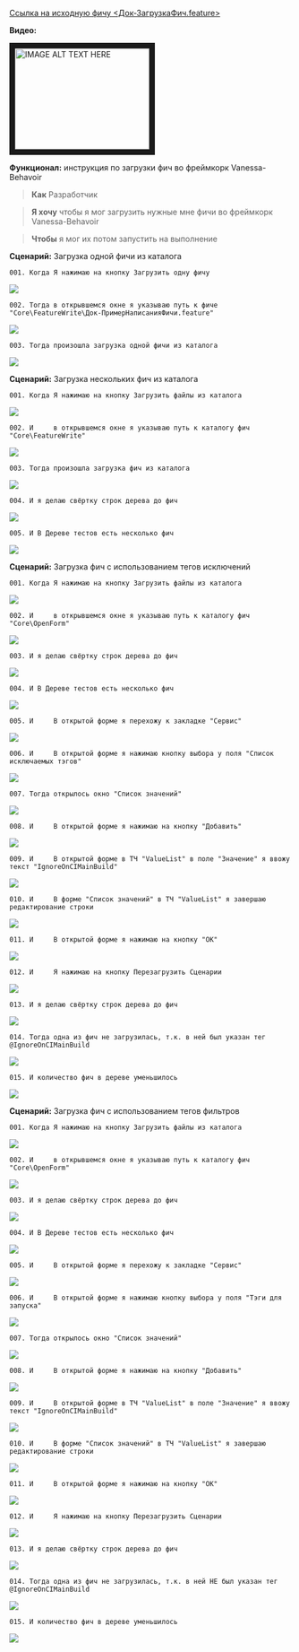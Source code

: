 [Ссылка на исходную фичу <Док-ЗагрузкаФич.feature>](https://github.com/silverbulleters/vanessa-behavior/tree/develop/features/Core/FeatureLoad/Док-ЗагрузкаФич.feature "Оригинальная фича")

**Видео:**

<a href="http://www.youtube.com/watch?feature=player_embedded&v=eHZDt1tugOY " target="_blank"><img src="http://img.youtube.com/vi/eHZDt1tugOY/0.jpg" alt="IMAGE ALT TEXT HERE" width="240" height="180" border="10" /></a>

**Функционал:** инструкция по загрузки фич во фреймкорк Vanessa-Behavoir

> **Как** Разработчик

> **Я хочу** чтобы я мог загрузить нужные мне фичи во фреймкорк Vanessa-Behavoir

> **Чтобы** я мог их потом запустить на выполнение


**Сценарий:** Загрузка одной фичи из каталога

	001. Когда Я нажимаю на кнопку Загрузить одну фичу
<img src=Pict/ЗагрузкаФич/ЗагрузкаФич_1_Загрузка_одной_фичи_из_каталог_001.png>

	002. Тогда в открывшемся окне я указываю путь к фиче "Core\FeatureWrite\Док-ПримерНаписанияФичи.feature"
<img src=Pict/ЗагрузкаФич/ЗагрузкаФич_2_Загрузка_одной_фичи_из_каталог_002.png>

	003. Тогда произошла загрузка одной фичи из каталога
<img src=Pict/ЗагрузкаФич/ЗагрузкаФич_3_Загрузка_одной_фичи_из_каталог_003.png>


**Сценарий:** Загрузка нескольких фич из каталога

	001. Когда Я нажимаю на кнопку Загрузить файлы из каталога
<img src=Pict/ЗагрузкаФич/ЗагрузкаФич_4_Загрузка_нескольких_фич_из_кат_001.png>

	002. И     в открывшемся окне я указываю путь к каталогу фич "Core\FeatureWrite"
<img src=Pict/ЗагрузкаФич/ЗагрузкаФич_5_Загрузка_нескольких_фич_из_кат_002.png>

	003. Тогда произошла загрузка фич из каталога
<img src=Pict/ЗагрузкаФич/ЗагрузкаФич_6_Загрузка_нескольких_фич_из_кат_003.png>

	004. И я делаю свёртку строк дерева до фич
<img src=Pict/ЗагрузкаФич/ЗагрузкаФич_7_Загрузка_нескольких_фич_из_кат_004.png>

	005. И В Дереве тестов есть несколько фич
<img src=Pict/ЗагрузкаФич/ЗагрузкаФич_8_Загрузка_нескольких_фич_из_кат_005.png>


**Сценарий:** Загрузка фич с использованием тегов исключений

	001. Когда Я нажимаю на кнопку Загрузить файлы из каталога
<img src=Pict/ЗагрузкаФич/ЗагрузкаФич_9_Загрузка_фич_с_использованием__001.png>

	002. И     в открывшемся окне я указываю путь к каталогу фич "Core\OpenForm"
<img src=Pict/ЗагрузкаФич/ЗагрузкаФич_10_Загрузка_фич_с_использованием__002.png>

	003. И я делаю свёртку строк дерева до фич
<img src=Pict/ЗагрузкаФич/ЗагрузкаФич_11_Загрузка_фич_с_использованием__003.png>

	004. И В Дереве тестов есть несколько фич
<img src=Pict/ЗагрузкаФич/ЗагрузкаФич_12_Загрузка_фич_с_использованием__004.png>

	005. И     В открытой форме я перехожу к закладке "Сервис"
<img src=Pict/ЗагрузкаФич/ЗагрузкаФич_13_Загрузка_фич_с_использованием__005.png>

	006. И     В открытой форме я нажимаю кнопку выбора у поля "Список исключаемых тэгов"
<img src=Pict/ЗагрузкаФич/ЗагрузкаФич_14_Загрузка_фич_с_использованием__006.png>

	007. Тогда открылось окно "Список значений"
<img src=Pict/ЗагрузкаФич/ЗагрузкаФич_15_Загрузка_фич_с_использованием__007.png>

	008. И     В открытой форме я нажимаю на кнопку "Добавить"
<img src=Pict/ЗагрузкаФич/ЗагрузкаФич_16_Загрузка_фич_с_использованием__008.png>

	009. И     В открытой форме в ТЧ "ValueList" в поле "Значение" я ввожу текст "IgnoreOnCIMainBuild"
<img src=Pict/ЗагрузкаФич/ЗагрузкаФич_17_Загрузка_фич_с_использованием__009.png>

	010. И     В форме "Список значений" в ТЧ "ValueList" я завершаю редактирование строки
<img src=Pict/ЗагрузкаФич/ЗагрузкаФич_18_Загрузка_фич_с_использованием__010.png>

	011. И     В открытой форме я нажимаю на кнопку "ОК"
<img src=Pict/ЗагрузкаФич/ЗагрузкаФич_19_Загрузка_фич_с_использованием__011.png>

	012. И     Я нажимаю на кнопку Перезагрузить Сценарии
<img src=Pict/ЗагрузкаФич/ЗагрузкаФич_20_Загрузка_фич_с_использованием__012.png>

	013. И я делаю свёртку строк дерева до фич
<img src=Pict/ЗагрузкаФич/ЗагрузкаФич_21_Загрузка_фич_с_использованием__013.png>

	014. Тогда одна из фич не загрузилась, т.к. в ней был указан тег @IgnoreOnCIMainBuild
<img src=Pict/ЗагрузкаФич/ЗагрузкаФич_22_Загрузка_фич_с_использованием__014.png>

	015. И количество фич в дереве уменьшилось
<img src=Pict/ЗагрузкаФич/ЗагрузкаФич_23_Загрузка_фич_с_использованием__015.png>


**Сценарий:** Загрузка фич с использованием тегов фильтров

	001. Когда Я нажимаю на кнопку Загрузить файлы из каталога
<img src=Pict/ЗагрузкаФич/ЗагрузкаФич_24_Загрузка_фич_с_использованием__001.png>

	002. И     в открывшемся окне я указываю путь к каталогу фич "Core\OpenForm"
<img src=Pict/ЗагрузкаФич/ЗагрузкаФич_25_Загрузка_фич_с_использованием__002.png>

	003. И я делаю свёртку строк дерева до фич
<img src=Pict/ЗагрузкаФич/ЗагрузкаФич_26_Загрузка_фич_с_использованием__003.png>

	004. И В Дереве тестов есть несколько фич
<img src=Pict/ЗагрузкаФич/ЗагрузкаФич_27_Загрузка_фич_с_использованием__004.png>

	005. И     В открытой форме я перехожу к закладке "Сервис"
<img src=Pict/ЗагрузкаФич/ЗагрузкаФич_28_Загрузка_фич_с_использованием__005.png>

	006. И     В открытой форме я нажимаю кнопку выбора у поля "Тэги для запуска"
<img src=Pict/ЗагрузкаФич/ЗагрузкаФич_29_Загрузка_фич_с_использованием__006.png>

	007. Тогда открылось окно "Список значений"
<img src=Pict/ЗагрузкаФич/ЗагрузкаФич_30_Загрузка_фич_с_использованием__007.png>

	008. И     В открытой форме я нажимаю на кнопку "Добавить"
<img src=Pict/ЗагрузкаФич/ЗагрузкаФич_31_Загрузка_фич_с_использованием__008.png>

	009. И     В открытой форме в ТЧ "ValueList" в поле "Значение" я ввожу текст "IgnoreOnCIMainBuild"
<img src=Pict/ЗагрузкаФич/ЗагрузкаФич_32_Загрузка_фич_с_использованием__009.png>

	010. И     В форме "Список значений" в ТЧ "ValueList" я завершаю редактирование строки
<img src=Pict/ЗагрузкаФич/ЗагрузкаФич_33_Загрузка_фич_с_использованием__010.png>

	011. И     В открытой форме я нажимаю на кнопку "ОК"
<img src=Pict/ЗагрузкаФич/ЗагрузкаФич_34_Загрузка_фич_с_использованием__011.png>

	012. И     Я нажимаю на кнопку Перезагрузить Сценарии
<img src=Pict/ЗагрузкаФич/ЗагрузкаФич_35_Загрузка_фич_с_использованием__012.png>

	013. И я делаю свёртку строк дерева до фич
<img src=Pict/ЗагрузкаФич/ЗагрузкаФич_36_Загрузка_фич_с_использованием__013.png>

	014. Тогда одна из фич не загрузилась, т.к. в ней НЕ был указан тег @IgnoreOnCIMainBuild
<img src=Pict/ЗагрузкаФич/ЗагрузкаФич_37_Загрузка_фич_с_использованием__014.png>

	015. И количество фич в дереве уменьшилось
<img src=Pict/ЗагрузкаФич/ЗагрузкаФич_38_Загрузка_фич_с_использованием__015.png>
